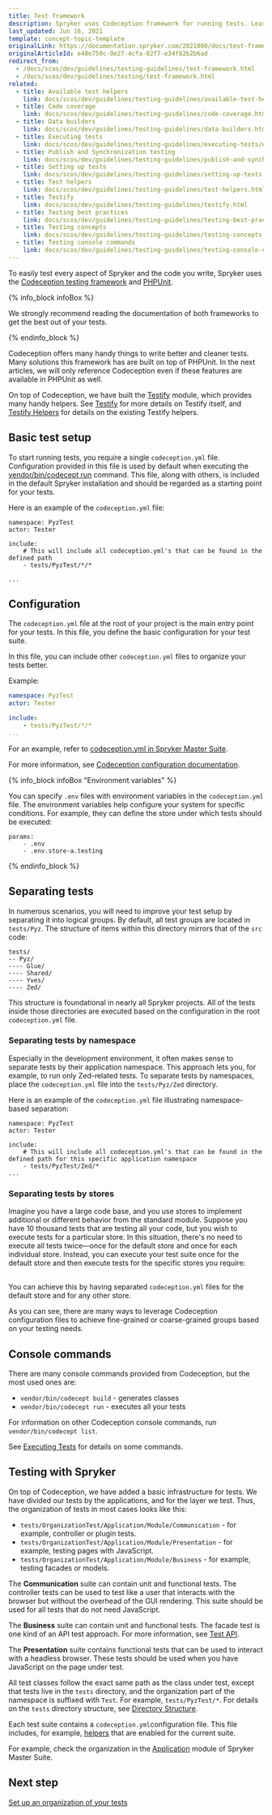 ```yaml
---
title: Test framework
description: Spryker uses Codeception framework for running tests. Learn how to configure and use it in your project.
last_updated: Jun 16, 2021
template: concept-topic-template
originalLink: https://documentation.spryker.com/2021080/docs/test-framework
originalArticleId: e48e759c-0e27-4cfa-82f7-e34f82b2b6ad
redirect_from:
  - /docs/scos/dev/guidelines/testing-guidelines/test-framework.html
  - /docs/scos/dev/guidelines/testing/test-framework.html
related:
  - title: Available test helpers
    link: docs/scos/dev/guidelines/testing-guidelines/available-test-helpers.html
  - title: Code coverage
    link: docs/scos/dev/guidelines/testing-guidelines/code-coverage.html
  - title: Data builders
    link: docs/scos/dev/guidelines/testing-guidelines/data-builders.html
  - title: Executing tests
    link: docs/scos/dev/guidelines/testing-guidelines/executing-tests/executing-tests.html
  - title: Publish and Synchronization testing
    link: docs/scos/dev/guidelines/testing-guidelines/publish-and-synchronization-testing.html
  - title: Setting up tests
    link: docs/scos/dev/guidelines/testing-guidelines/setting-up-tests.html
  - title: Test helpers
    link: docs/scos/dev/guidelines/testing-guidelines/test-helpers.html
  - title: Testify
    link: docs/scos/dev/guidelines/testing-guidelines/testify.html
  - title: Testing best practices
    link: docs/scos/dev/guidelines/testing-guidelines/testing-best-practices.html
  - title: Testing concepts
    link: docs/scos/dev/guidelines/testing-guidelines/testing-concepts.html
  - title: Testing console commands
    link: docs/scos/dev/guidelines/testing-guidelines/testing-console-commands.html
---
```


To easily test every aspect of Spryker and the code you write, Spryker uses the [Codeception testing framework](https://codeception.com/) and [PHPUnit](https://phpunit.de/).

{% info_block infoBox %}

We strongly recommend reading the documentation of both frameworks to get the best out of your tests.

{% endinfo_block %}

Codeception offers many handy things to write better and cleaner tests. Many solutions this framework has are built on top of PHPUnit. In the next articles, we will only reference Codeception even if these features are available in PHPUnit as well.

On top of Codeception, we have built the [Testify](https://github.com/spryker/testify/) module, which provides many handy helpers. See [Testify](/docs/dg/dev/guidelines/testing-guidelines/testify.html) for more details on Testify itself, and [Testify Helpers](/docs/dg/dev/guidelines/testing-guidelines/test-helpers/test-helpers.html#testify-helpers) for details on the existing Testify helpers.

## Basic test setup

To start running tests, you require a single `codeception.yml` file. Configuration provided in this file is used by default when executing the [vendor/bin/codecept run](#console-commands) command. This file, along with others, is included in the default Spryker installation and should be regarded as a starting point for your tests.

Here is an example of the `codeception.yml` file:

```
namespace: PyzTest
actor: Tester

include:
    # This will include all codeception.yml's that can be found in the defined path
    - tests/PyzTest/*/*

...
```
## Configuration

The `codeception.yml` file at the root of your project is the main entry point for your tests. In this file, you define the basic configuration for your test suite.

In this file, you can include other `codeception.yml` files to organize your tests better.

Example:

```yml
namespace: PyzTest
actor: Tester

include:
    - tests/PyzTest/*/*
...
```

For an example, refer to [codeception.yml in Spryker Master Suite](https://github.com/spryker-shop/suite/blob/master/codeception.yml).

For more information, see [Codeception configuration documentation](https://codeception.com/docs/reference/Configuration).


{% info_block infoBox "Environment variables" %}

You can specify `.env` files with environment variables in the `codeception.yml` file. The environment variables help configure your system for specific conditions. For example, they can define the store under which tests should be executed:

```
params:
    - .env
    - .env.store-a.testing
```

{% endinfo_block %}

## Separating tests

In numerous scenarios, you will need to improve your test setup by separating it into logical groups. By default, all test groups are located in `tests/Pyz`.  The structure of items within this directory mirrors that of the `src` code:

```
tests/
-- Pyz/
---- Glue/
---- Shared/
---- Yves/
---- Zed/
```
This structure is foundational in nearly all Spryker projects. All of the tests inside those directories are executed based on the configuration in the root `codeception.yml` file.

### Separating tests by namespace

Especially in the development environment, it often makes sense to separate tests by their application namespace. This approach lets you, for example, to run only Zed-related tests. To separate tests by namespaces, place the `codeception.yml` file into the `tests/Pyz/Zed` directory.

Here is an example of the `codeception.yml` file illustrating namespace-based separation:

```
namespace: PyzTest
actor: Tester

include:
    # This will include all codeception.yml's that can be found in the defined path for this specific application namespace
    - tests/PyzTest/Zed/*
...
```

### Separating tests by stores
Imagine you have a large code base, and you use stores to implement additional or different behavior from the standard module. Suppose you have 10 thousand tests that are testing all your code, but you wish to execute tests for a particular store. In this situation, there's no need to execute all tests twice—once for the default store and once for each individual store. Instead, you can execute your test suite once for the default store and then execute tests for the specific stores you require:

<div class="mxgraph" style="max-width:100%;border:1px solid transparent;" data-mxgraph="{&quot;highlight&quot;:&quot;#0000ff&quot;,&quot;nav&quot;:true,&quot;resize&quot;:true,&quot;toolbar&quot;:&quot;zoom layers tags lightbox&quot;,&quot;edit&quot;:&quot;_blank&quot;,&quot;xml&quot;:&quot;&lt;mxfile host=\&quot;ac.draw.io\&quot; modified=\&quot;2023-08-22T10:37:03.721Z\&quot; agent=\&quot;Mozilla/5.0 (Windows NT 10.0; Win64; x64) AppleWebKit/537.36 (KHTML, like Gecko) Chrome/115.0.0.0 Safari/537.36\&quot; etag=\&quot;S2hL0IvwRyO6C0J7OFjW\&quot; version=\&quot;21.6.1\&quot; type=\&quot;embed\&quot;&gt;\n  &lt;diagram id=\&quot;-PcddZtNe2u36sAn28E2\&quot; name=\&quot;Page-1\&quot;&gt;\n    &lt;mxGraphModel dx=\&quot;1050\&quot; dy=\&quot;568\&quot; grid=\&quot;1\&quot; gridSize=\&quot;10\&quot; guides=\&quot;1\&quot; tooltips=\&quot;1\&quot; connect=\&quot;1\&quot; arrows=\&quot;1\&quot; fold=\&quot;1\&quot; page=\&quot;1\&quot; pageScale=\&quot;1\&quot; pageWidth=\&quot;850\&quot; pageHeight=\&quot;1100\&quot; math=\&quot;0\&quot; shadow=\&quot;0\&quot;&gt;\n      &lt;root&gt;\n        &lt;mxCell id=\&quot;0\&quot; /&gt;\n        &lt;mxCell id=\&quot;1\&quot; parent=\&quot;0\&quot; /&gt;\n        &lt;mxCell id=\&quot;qy1XQQReTDcXhqz7JYdl-10\&quot; value=\&quot;\&quot; style=\&quot;shape=flexArrow;endArrow=classic;html=1;rounded=0;strokeColor=#000000;fillColor=#000000;\&quot; parent=\&quot;1\&quot; edge=\&quot;1\&quot;&gt;\n          &lt;mxGeometry width=\&quot;50\&quot; height=\&quot;50\&quot; relative=\&quot;1\&quot; as=\&quot;geometry\&quot;&gt;\n            &lt;mxPoint x=\&quot;359.5\&quot; y=\&quot;160\&quot; as=\&quot;sourcePoint\&quot; /&gt;\n            &lt;mxPoint x=\&quot;360\&quot; y=\&quot;630\&quot; as=\&quot;targetPoint\&quot; /&gt;\n          &lt;/mxGeometry&gt;\n        &lt;/mxCell&gt;\n        &lt;mxCell id=\&quot;qy1XQQReTDcXhqz7JYdl-6\&quot; value=\&quot;\&quot; style=\&quot;shape=flexArrow;endArrow=classic;html=1;rounded=0;strokeColor=#000000;fillColor=#000000;\&quot; parent=\&quot;1\&quot; edge=\&quot;1\&quot;&gt;\n          &lt;mxGeometry width=\&quot;50\&quot; height=\&quot;50\&quot; relative=\&quot;1\&quot; as=\&quot;geometry\&quot;&gt;\n            &lt;mxPoint x=\&quot;269.5\&quot; y=\&quot;160\&quot; as=\&quot;sourcePoint\&quot; /&gt;\n            &lt;mxPoint x=\&quot;270\&quot; y=\&quot;630\&quot; as=\&quot;targetPoint\&quot; /&gt;\n          &lt;/mxGeometry&gt;\n        &lt;/mxCell&gt;\n        &lt;mxCell id=\&quot;qy1XQQReTDcXhqz7JYdl-5\&quot; value=\&quot;\&quot; style=\&quot;shape=flexArrow;endArrow=classic;html=1;rounded=0;strokeColor=#000000;fillColor=#000000;\&quot; parent=\&quot;1\&quot; edge=\&quot;1\&quot;&gt;\n          &lt;mxGeometry width=\&quot;50\&quot; height=\&quot;50\&quot; relative=\&quot;1\&quot; as=\&quot;geometry\&quot;&gt;\n            &lt;mxPoint x=\&quot;180\&quot; y=\&quot;160\&quot; as=\&quot;sourcePoint\&quot; /&gt;\n            &lt;mxPoint x=\&quot;180\&quot; y=\&quot;630\&quot; as=\&quot;targetPoint\&quot; /&gt;\n          &lt;/mxGeometry&gt;\n        &lt;/mxCell&gt;\n        &lt;mxCell id=\&quot;qy1XQQReTDcXhqz7JYdl-1\&quot; value=\&quot;Module A\&quot; style=\&quot;rounded=1;whiteSpace=wrap;html=1;\&quot; parent=\&quot;1\&quot; vertex=\&quot;1\&quot;&gt;\n          &lt;mxGeometry x=\&quot;120\&quot; y=\&quot;220\&quot; width=\&quot;120\&quot; height=\&quot;60\&quot; as=\&quot;geometry\&quot; /&gt;\n        &lt;/mxCell&gt;\n        &lt;mxCell id=\&quot;qy1XQQReTDcXhqz7JYdl-2\&quot; value=\&quot;Module A Store A\&quot; style=\&quot;rounded=1;whiteSpace=wrap;html=1;\&quot; parent=\&quot;1\&quot; vertex=\&quot;1\&quot;&gt;\n          &lt;mxGeometry x=\&quot;210\&quot; y=\&quot;290\&quot; width=\&quot;120\&quot; height=\&quot;60\&quot; as=\&quot;geometry\&quot; /&gt;\n        &lt;/mxCell&gt;\n        &lt;mxCell id=\&quot;qy1XQQReTDcXhqz7JYdl-3\&quot; value=\&quot;Module B\&quot; style=\&quot;rounded=1;whiteSpace=wrap;html=1;\&quot; parent=\&quot;1\&quot; vertex=\&quot;1\&quot;&gt;\n          &lt;mxGeometry x=\&quot;120\&quot; y=\&quot;360\&quot; width=\&quot;120\&quot; height=\&quot;60\&quot; as=\&quot;geometry\&quot; /&gt;\n        &lt;/mxCell&gt;\n        &lt;mxCell id=\&quot;qy1XQQReTDcXhqz7JYdl-4\&quot; value=\&quot;Module C\&quot; style=\&quot;rounded=1;whiteSpace=wrap;html=1;\&quot; parent=\&quot;1\&quot; vertex=\&quot;1\&quot;&gt;\n          &lt;mxGeometry x=\&quot;120\&quot; y=\&quot;430\&quot; width=\&quot;120\&quot; height=\&quot;60\&quot; as=\&quot;geometry\&quot; /&gt;\n        &lt;/mxCell&gt;\n        &lt;mxCell id=\&quot;qy1XQQReTDcXhqz7JYdl-7\&quot; value=\&quot;Default Store&amp;lt;br&amp;gt;Tests\&quot; style=\&quot;text;html=1;align=center;verticalAlign=middle;resizable=0;points=[];autosize=1;strokeColor=none;fillColor=none;\&quot; parent=\&quot;1\&quot; vertex=\&quot;1\&quot;&gt;\n          &lt;mxGeometry x=\&quot;135\&quot; y=\&quot;113\&quot; width=\&quot;90\&quot; height=\&quot;40\&quot; as=\&quot;geometry\&quot; /&gt;\n        &lt;/mxCell&gt;\n        &lt;mxCell id=\&quot;qy1XQQReTDcXhqz7JYdl-8\&quot; value=\&quot;Store A&amp;lt;br&amp;gt;Tests\&quot; style=\&quot;text;html=1;align=center;verticalAlign=middle;resizable=0;points=[];autosize=1;strokeColor=none;fillColor=none;\&quot; parent=\&quot;1\&quot; vertex=\&quot;1\&quot;&gt;\n          &lt;mxGeometry x=\&quot;240\&quot; y=\&quot;113\&quot; width=\&quot;60\&quot; height=\&quot;40\&quot; as=\&quot;geometry\&quot; /&gt;\n        &lt;/mxCell&gt;\n        &lt;mxCell id=\&quot;qy1XQQReTDcXhqz7JYdl-9\&quot; value=\&quot;Module C Store B\&quot; style=\&quot;rounded=1;whiteSpace=wrap;html=1;\&quot; parent=\&quot;1\&quot; vertex=\&quot;1\&quot;&gt;\n          &lt;mxGeometry x=\&quot;300\&quot; y=\&quot;500\&quot; width=\&quot;120\&quot; height=\&quot;60\&quot; as=\&quot;geometry\&quot; /&gt;\n        &lt;/mxCell&gt;\n        &lt;mxCell id=\&quot;qy1XQQReTDcXhqz7JYdl-11\&quot; value=\&quot;Store B&amp;lt;br&amp;gt;Tests\&quot; style=\&quot;text;html=1;align=center;verticalAlign=middle;resizable=0;points=[];autosize=1;strokeColor=none;fillColor=none;\&quot; parent=\&quot;1\&quot; vertex=\&quot;1\&quot;&gt;\n          &lt;mxGeometry x=\&quot;330\&quot; y=\&quot;113\&quot; width=\&quot;60\&quot; height=\&quot;40\&quot; as=\&quot;geometry\&quot; /&gt;\n        &lt;/mxCell&gt;\n      &lt;/root&gt;\n    &lt;/mxGraphModel&gt;\n  &lt;/diagram&gt;\n&lt;/mxfile&gt;\n&quot;}"></div>
<script type="text/javascript" src="https://viewer.diagrams.net/js/viewer-static.min.js"></script>

You can achieve this by having separated `codeception.yml` files for the default store and for any other store.

As you can see, there are many ways to leverage Codeception configuration files to achieve fine-grained or coarse-grained groups based on your testing needs.

## Console commands

There are many console commands provided from Codeception, but the most used ones are:

- `vendor/bin/codecept build` - generates classes
- `vendor/bin/codecept run`  - executes all your tests

For information on other Codeception console commands, run `vendor/bin/codecept list`.

See [Executing Tests](/docs/dg/dev/guidelines/testing-guidelines/executing-tests/executing-tests.html) for details on some commands.

## Testing with Spryker

On top of Codeception, we have added a basic infrastructure for tests. We have divided our tests by the applications, and for the layer we test. Thus, the organization of tests in most cases looks like this:

* `tests/OrganizationTest/Application/Module/Communication` - for example, controller or plugin tests.
* `tests/OrganizationTest/Application/Module/Presentation` - for example, testing pages with JavaScript.
* `tests/OrganizationTest/Application/Module/Business` - for example, testing facades or models.

The **Communication** suite can contain unit and functional tests. The controller tests can be used to test like a user that interacts with the browser but without the overhead of the GUI rendering. This suite should be used for all tests that do not need JavaScript.

The **Business** suite can contain unit and functional tests. The facade test is one kind of an API test approach. For more information, see [Test API](/docs/dg/dev/guidelines/testing-guidelines/testing-best-practices/best-practices-for-effective-testing.html#test-api).

The **Presentation** suite contains functional tests that can be used to interact with a headless browser. These tests should be used when you have JavaScript on the page under test.

All test classes follow the exact same path as the class under test, except that tests live in the `tests` directory, and the organization part of the namespace is suffixed with `Test`. For example, `tests/PyzTest/*`. For details on the `tests` directory structure, see [Directory Structure](/docs/dg/dev/guidelines/testing-guidelines/setting-up-tests.html#directory-structure).

Each test suite contains a `codeception.yml`configuration file. This file includes, for example, [helpers](/docs/dg/dev/guidelines/testing-guidelines/test-helpers/test-helpers.html) that are enabled for the current suite.

For example, check the organization in the [Application](https://github.com/spryker-shop/suite/tree/master/tests/PyzTest/Yves/Application) module of Spryker Master Suite.

## Next step

[Set up an organization of your tests](/docs/dg/dev/guidelines/testing-guidelines/setting-up-tests.html)
